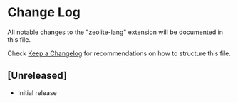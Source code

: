 # Change Log

All notable changes to the "zeolite-lang" extension will be documented in this file.

Check [Keep a Changelog](http://keepachangelog.com/) for recommendations on how to structure this file.

## [Unreleased]

- Initial release